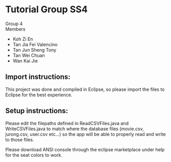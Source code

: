 # Tutorial Group SS4
Group 4      
Members
- Koh Zi En
- Tan Jia Fei Valencino
- Tan Jun Sheng Tony
- Tan Wei Chuan
- Wan Kai Jie

## Import instructions:

This project was done and compiled in Eclipse, so please import the files to Eclipse for the best experience.

## Setup instructions:

Please edit the filepaths defined in ReadCSVFiles.java and WriteCSVFiles.java to match where the database files (movie.csv, jurong.csv, user.csv etc...)
so the app will be able to properly read and write to those files.

Please download ANSI console through the eclipse marketplace under help for the seat colors to work.
